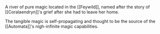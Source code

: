 A river of pure magic located in the [[Feywild]], named after the story of [[Coralaendryn]]'s grief after she had to leave her home. 

The tangible magic is self-propagating and thought to be the source of the [[Automata]]'s nigh-infinite magic capabilities.